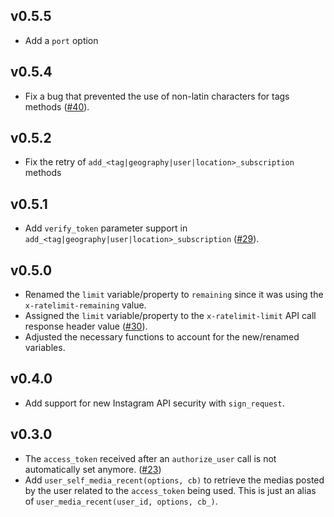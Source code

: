 ## v0.5.5
 - Add a `port` option

## v0.5.4
 - Fix a bug that prevented the use of non-latin characters for tags methods ([#40](https://github.com/teleportd/instagram-node/issues/29)).

## v0.5.2
 - Fix the retry of `add_<tag|geography|user|location>_subscription` methods

## v0.5.1
 - Add `verify_token` parameter support in `add_<tag|geography|user|location>_subscription` ([#29](https://github.com/teleportd/instagram-node/issues/29)).

## v0.5.0
 - Renamed the `limit` variable/property to `remaining` since it was using the `x-ratelimit-remaining` value.
 - Assigned the `limit` variable/property to the `x-ratelimit-limit` API call response header value ([#30](https://github.com/teleportd/instagram-node/issues/30)).
 - Adjusted the necessary functions to account for the new/renamed variables.

## v0.4.0
 - Add support for new Instagram API security with `sign_request`.

## v0.3.0
 - The `access_token` received after an `authorize_user` call is not
   automatically set anymore. ([#23](https://github.com/teleportd/instagram-node/issues/23))
 - Add `user_self_media_recent(options, cb)` to retrieve the medias posted by the
   user related to the `access_token` being used. This is just an alias of
   `user_media_recent(user_id, options, cb_)`.
